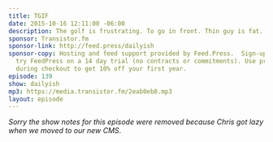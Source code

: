 ```yaml
---
title: TGIF
date: 2015-10-16 12:11:00 -06:00
description: The golf is frustrating. To go in front. Thin guy is fat. tgif.
sponsor: Transistor.fm
sponsor-link: http://feed.press/dailyish
sponsor-copy: Hosting and feed support provided by Feed.Press.  Sign-up today and
  try FeedPress on a 14 day trial (no contracts or commitments). Use promo code "dailyish"
  during checkout to get 10% off your first year.
episode: 139
show: dailyish
mp3: https://media.transistor.fm/2eab0eb8.mp3
layout: episode
---
```


<em>Sorry the show notes for this episode were removed because Chris got lazy when we moved to our new CMS</em>.

